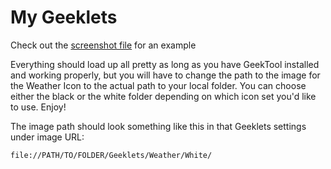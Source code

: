 My Geeklets
========

Check out the [screenshot file](https://github.com/allusis/geeklets/blob/master/Screenshot.png) for an example


Everything should load up all pretty as long as you have GeekTool installed and working properly, 
but you will have to change the path to the image for the Weather Icon to the actual path to your local folder. 
You can choose either the black or the white folder depending on which icon set you'd like to use. Enjoy!

The image path should look something like this in that Geeklets settings under image URL: 

    file://PATH/TO/FOLDER/Geeklets/Weather/White/ 


